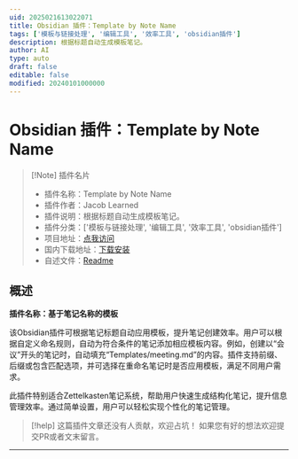 ```yaml
---
uid: 2025021613022071
title: Obsidian 插件：Template by Note Name
tags: ['模板与链接处理', '编辑工具', '效率工具', 'obsidian插件']
description: 根据标题自动生成模板笔记。
author: AI
type: auto
draft: false
editable: false
modified: 20240101000000
---
```


# Obsidian 插件：Template by Note Name

> [!Note] 插件名片
> - 插件名称：Template by Note Name
> - 插件作者：Jacob Learned
> - 插件说明：根据标题自动生成模板笔记。
> - 插件分类：['模板与链接处理', '编辑工具', '效率工具', 'obsidian插件']
> - 项目地址：[点我访问](https://github.com/jacoblearned/obsidian-template-by-note-name)
> - 国内下载地址：[下载安装](https://pkmer.cn/products/plugin/pluginMarket/?template-by-note-name)
> - 自述文件：[Readme](https://ghproxy.net/https://raw.githubusercontent.com/jacoblearned/obsidian-template-by-note-name/master/README.md)



## 概述

**插件名称：基于笔记名称的模板**

该Obsidian插件可根据笔记标题自动应用模板，提升笔记创建效率。用户可以根据自定义命名规则，自动为符合条件的笔记添加相应模板内容。例如，创建以“会议”开头的笔记时，自动填充“Templates/meeting.md”的内容。插件支持前缀、后缀或包含匹配选项，并可选择在重命名笔记时是否应用模板，满足不同用户需求。

此插件特别适合Zettelkasten笔记系统，帮助用户快速生成结构化笔记，提升信息管理效率。通过简单设置，用户可以轻松实现个性化的笔记管理。


> [!help] 
> 这篇插件文章还没有人贡献，欢迎占坑！
> 如果您有好的想法欢迎提交PR或者文末留言。
> 

---



